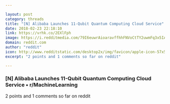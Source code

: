 ```yaml
---

layout: post
category: threads
title: "[N] Alibaba Launches 11-Qubit Quantum Computing Cloud Service"
date: 2018-02-23 22:18:10
link: https://vrhk.co/2EXlFph
image: https://i.redditmedia.com/79I6euwrAioaravffhhFNVoCtTY2uwmFq3x5IADFPfo.jpg?w=320&s=e8a4ebbfd92a09eeed7c7cea3c2e8ad0
domain: reddit.com
author: "reddit"
icon: http://www.redditstatic.com/desktop2x/img/favicon/apple-icon-57x57.png
excerpt: "2 points and 1 comments so far on reddit"

---
```


### [N] Alibaba Launches 11-Qubit Quantum Computing Cloud Service • r/MachineLearning

2 points and 1 comments so far on reddit